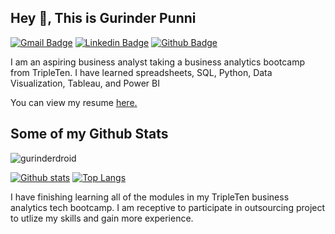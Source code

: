 ## Hey 👋, This is Gurinder Punni
[![Gmail Badge](https://img.shields.io/badge/-gurinderpunni15@gmail.com-c14438?style=flat&logo=Gmail&logoColor=white&link=mailto:gurinderpunni15@gmail.com)](mailto:gurinderpunni15@gmail.com) 
[![Linkedin Badge](https://img.shields.io/badge/-gurinderpunni-0072b1?style=flat&logo=Linkedin&logoColor=white&link=https://www.linkedin.com/in/gurinderpunni/)](https://www.linkedin.com/in/gurinderpunni/) [![Github Badge](https://img.shields.io/badge/-gurinderdroid-grey?style=flat&logo=github&logoColor=white&link=https://github.com/gurinder-droid/)](https://www.github.com/gurinder-droid/) <p align='left'>I am an aspiring business analyst taking a business analytics bootcamp from TripleTen. I have learned spreadsheets, SQL, Python, Data Visualization, Tableau, and Power BI </p><p align='left'> You can view my resume <a href='https://docs.google.com/document/d/1j0w2xw12COWaO2fylsuSX5b_zV8TpAyepYla_aUB2kg/edit?usp=sharing ' target=_blank><u>here</u>.</a></p>
## Some of my Github Stats
<p align=left> <img src=https://komarev.com/ghpvc/?username=gurinderdroid alt=gurinderdroid /> </p>

[![Github stats](https://github-readme-stats.vercel.app/api?username=gurinder-droid&show_icons=true&include_all_commits=true)](https://github.com/gurinderdroid/github-readme-stats)
[![Top Langs](https://github-readme-stats.vercel.app/api/top-langs/?username=gurinder-droid&layout=compact)](https://github.com/gurinderdroid/github-readme-stats)

I have finishing learning all of the modules in my TripleTen business analytics tech bootcamp. I am receptive to participate in outsourcing project to utlize my skills and gain more experience. 

